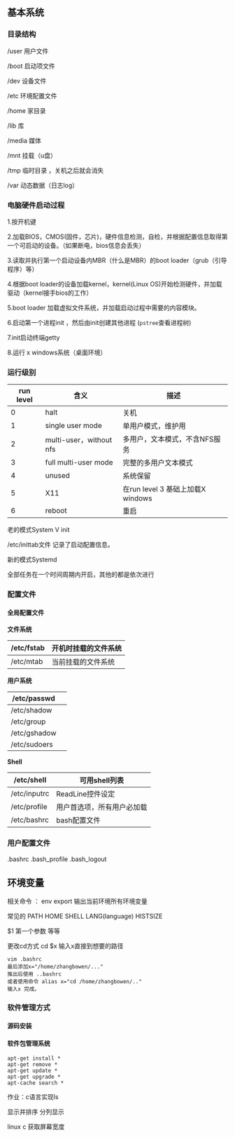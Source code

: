 ## 基本系统

### 目录结构

/user 用户文件 

/boot 启动项文件

/dev 设备文件

/etc 环境配置文件

/home 家目录

/lib 库

/media 媒体

/mnt 挂载（u盘）

/tmp 临时目录 ，关机之后就会消失

/var 动态数据（日志log） 

### 电脑硬件启动过程

1.按开机键

2.加载BIOS，CMOS(固件，芯片)，硬件信息检测，自检，并根据配置信息取得第一个可启动的设备。（如果断电，bios信息会丢失）

3.读取并执行第一个启动设备内MBR（什么是MBR）的boot loader（grub（引导程序）等）

4.根据boot loader的设备加载kernel，kernel(Linux OS)开始检测硬件，并加载驱动（kernel接手bios的工作）

5.boot loader 加载虚拟文件系统，并加载启动过程中需要的内容模块。

6.启动第一个进程init ，然后由init创建其他进程 (`pstree`查看进程树)

7.init启动终端getty

8.运行 x windows系统（桌面环境）

### 运行级别

| run level | 含义                    | 描述                              |
| --------- | ----------------------- | --------------------------------- |
| 0         | halt                    | 关机                              |
| 1         | single user mode        | 单用户模式，维护用                |
| 2         | multi-user，without nfs | 多用户，文本模式，不含NFS服务     |
| 3         | full multi-user mode    | 完整的多用户文本模式              |
| 4         | unused                  | 系统保留                          |
| 5         | X11                     | 在run level 3 基础上加载X windows |
| 6         | reboot                  | 重启                              |

老的模式System V init

/etc/inittab文件 记录了启动配置信息。

新的模式Systemd

全部任务在一个时间周期内开启，其他的都是依次进行

### 配置文件

#### 全局配置文件

**文件系统**

| /etc/fstab | 开机时挂载的文件系统 |
| ---------- | -------------------- |
| /etc/mtab  | 当前挂载的文件系统   |

**用户系统**

| /etc/passwd  |      |
| ------------ | ---- |
| /etc/shadow  |      |
| /etc/group   |      |
| /etc/gshadow |      |
| /etc/sudoers |      |

**Shell**

| /etc/shell   | 可用shell列表              |
| ------------ | -------------------------- |
| /etc/inputrc | ReadLine控件设定           |
| /etc/profile | 用户首选项，所有用户必加载 |
| /etc/bashrc  | bash配置文件               |

### 用户配置文件

.bashrc .bash_profile .bash_logout

## 环境变量

相关命令 ： env export 输出当前环境所有环境变量

常见的 PATH HOME SHELL LANG(language) HISTSIZE

$1 第一个参数 等等

更改cd方式    cd $x  输入x直接到想要的路径 

```
vim .bashrc
最后添加x="/home/zhangbowen/..."
推出后使用 ..bashrc
或者使用命令 alias x="cd /home/zhangbowen/.."
输入x 完成。
```

### 软件管理方式

#### 源码安装

#### 软件包管理系统

```shell
apt-get install *
apt-get remove *
apt-get update *
apt-get upgrade *
apt-cache search *
```

作业：c语言实现ls

显示并排序 分列显示

linux c 获取屏幕宽度


